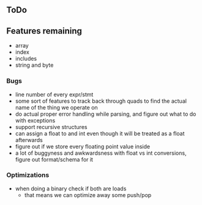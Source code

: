 ## ToDo

## Features remaining

* array
* index
* includes
* string and byte

### Bugs
* line number of every expr/stmt
* some sort of features to track back through quads to find the actual name of the thing we operate on
* do actual proper error handling while parsing, and figure out what to do with exceptions
* support recursive structures
* can assign a float to and int even though it will be treated as a float afterwards
* figure out if we store every floating point value inside 
* a lot of buggyness and awkwardsness with float vs int conversions, figure out format/schema for it

### Optimizations
* when doing a binary check if both are loads
  * that means we can optimize away some push/pop
